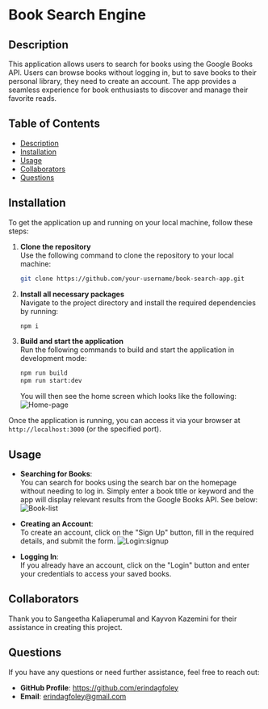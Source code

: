 # Book Search Engine

## Description
This application allows users to search for books using the Google Books API. Users can browse books without logging in, but to save books to their personal library, they need to create an account. The app provides a seamless experience for book enthusiasts to discover and manage their favorite reads.

## Table of Contents
- [Description](#description)
- [Installation](#installation)
- [Usage](#usage)
- [Collaborators](#collaborators)
- [Questions](#questions)

## Installation
To get the application up and running on your local machine, follow these steps:

1. **Clone the repository**  
   Use the following command to clone the repository to your local machine:
   ```bash
   git clone https://github.com/your-username/book-search-app.git
   ```

2. **Install all necessary packages**  
   Navigate to the project directory and install the required dependencies by running:
   ```bash
   npm i
   ```

3. **Build and start the application**  
   Run the following commands to build and start the application in development mode:
   ```bash
   npm run build
   npm run start:dev
   ```
   You will then see the home screen which looks like the following:
   ![Home-page](https://github.com/user-attachments/assets/76f3aefc-bdc6-499a-8a0b-e18079ac1c15)
   
Once the application is running, you can access it via your browser at `http://localhost:3000` (or the specified port).

## Usage
- **Searching for Books**:  
  You can search for books using the search bar on the homepage without needing to log in. Simply enter a book title or keyword and the app will display relevant results from the Google Books API. See below:
![Book-list](https://github.com/user-attachments/assets/1d0ca468-e88f-40b2-b163-350ec9d3f0db)

- **Creating an Account**:  
  To create an account, click on the "Sign Up" button, fill in the required details, and submit the form.
![Login:signup](https://github.com/user-attachments/assets/442a6ff6-9d09-499a-a50d-55c499b06b7a)

- **Logging In**:  
  If you already have an account, click on the "Login" button and enter your credentials to access your saved books.


## Collaborators
Thank you to Sangeetha Kaliaperumal and Kayvon Kazemini for their assistance in creating this project.

## Questions
If you have any questions or need further assistance, feel free to reach out:
- **GitHub Profile**: https://github.com/erindagfoley  
- **Email**: erindagfoley@gmail.com  
